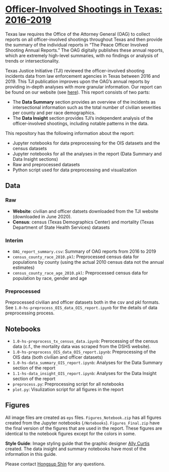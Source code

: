 # [Officer-Involved Shootings in Texas: 2016-2019](https://texasjusticeinitiative.org/publications/officer-involved-shootings-in-texas)

Texas law requires the Office of the Attorney General (OAG) to collect reports on all officer-involved shootings throughout Texas and then provide the summary of the individual reports in “The Peace Officer Involved Shooting Annual Reports.” The OAG digitally publishes these annual reports, which are extremely high-level summaries, with no findings or analysis of trends or intersectionality.

Texas Justice Initiative (TJI) reviewed the officer-involved shooting incidents data from law enforcement agencies in Texas between 2016 and 2019. This TJI publication improves upon the OAG’s annual reports by providing in-depth analyses with more granular information. Our report can be found on our website (see [here](https://texasjusticeinitiative.org/publications/officer-involved-shootings-in-texas)). This report consists of two parts:
- The **Data Summary** section provides an overview of the incidents as intersectional information such as the total number of civilian severities per county and per race demographics.
- The **Data Insight** section provides TJI’s independent analysis of the officer-involved shootings, including notable patterns in the data.

This repository has the following information about the report:
- Jupyter notebooks for data preprocessing for the OIS datasets and the census datasets
- Jupyter notebooks for all the analyses in the report (Data Summary and Data Insight sections)
- Raw and preprocessed datasets
- Python script used for data preprocessing and visualization

## Data
### Raw
- **Website**: civilian and officer datsets downloaded from the TJI website (downloaded in June 2020).
- **Census**: census (Texas Demographics Center) and mortality (Texas Department of State Health Services) datasets

### Interim
- `OAG_report_summary.csv`: Summary of OAG reports from 2016 to 2019 
- `census_county_race_2010.pkl`: Preprocessed census data for populations by county (using the actual 2010 census data not the annual estimates)
- `census_county_race_age_2010.pkl`: Preprocessed census data for population by race, gender and age

### Preprocessed
Preprocessed civilian and officer datasets both in the csv and pkl formats. See `1.0-hs-preprocess_OIS_data_OIS_report.ipynb` for the details of data preprocessing process.

## Notebooks
- `1.0-hs-preprocess_tx_census_data.ipynb`: Prerocessing of the census data (c.f., the mortality data was scraped from the DSHS website).
- `1.0-hs-preprocess_OIS_data_OIS_report.ipynb`: Preprocessing of the OIS data (both civilian and officer datasets)
- `1.0-hs-data_summary_OIS_report.ipynb`: Analyses for the Data Summary section of the report
- `1.1-hs-data_insight_OIS_report.ipynb`: Analyses for the Data Insight section of the report
- `preprocess.py`: Preprocessing script for all notebooks
- `plot.py`: Visulization script for all figures in the report

## Figures
All image files are created as `eps` files. `Figures_Notebook.zip` has all figures created from the Jupyter notebooks (`/Notebooks`). `Figures_Final.zip` have the final version of the figures that are used in the report. These figures are identical to the notebook figures except for the colors in some.

**Style Guide**: Image styling guide that the graphic designer [Ally Curtis](https://www.alysondesign.com/) created. The data insight and summary notebooks have most of the information in this guide.

Please contact [Hongsup Shin](hongsup.shin@pm.me) for any questions.